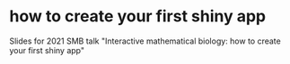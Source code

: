 # how to create your first shiny app

Slides for 2021 SMB talk "Interactive mathematical biology: how to create your first shiny app"
